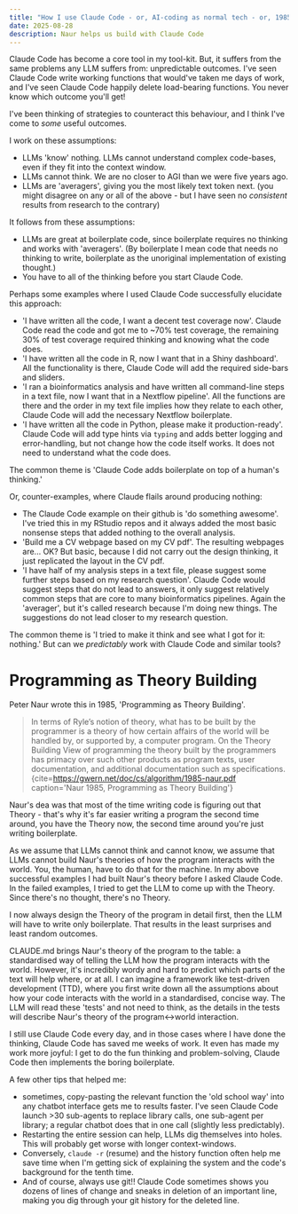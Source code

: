 ```yaml
---
title: "How I use Claude Code - or, AI-coding as normal tech - or, 1985 is back"
date: 2025-08-28
description: Naur helps us build with Claude Code
---
```


Claude Code has become a core tool in my tool-kit. But, it suffers from the same problems any LLM suffers from: unpredictable outcomes. I've seen Claude Code write working functions that would've taken me days of work, and I've seen Claude Code happily delete load-bearing functions. You never know which outcome you'll get!

I've been thinking of strategies to counteract this behaviour, and I think I've come to *some* useful outcomes.

I work on these assumptions:
- LLMs 'know' nothing. LLMs cannot understand complex code-bases, even if they fit into the context window. 
- LLMs cannot think. We are no closer to AGI than we were five years ago.
- LLMs are 'averagers', giving you the most likely text token next.
(you might disagree on any or all of the above - but I have seen no *consistent* results from research to the contrary)

It follows from these assumptions:
- LLMs are great at boilerplate code, since boilerplate requires no thinking and works with 'averagers'. (By boilerplate I mean code that needs no thinking to write, boilerplate as the unoriginal implementation of existing thought.)
- You have to all of the thinking before you start Claude Code.

Perhaps some examples where I used Claude Code successfully elucidate this approach:

- 'I have written all the code, I want a decent test coverage now'. Claude Code read the code and got me to ~70% test coverage, the remaining 30% of test coverage required thinking and knowing what the code does.
- 'I have written all the code in R, now I want that in a Shiny dashboard'. All the functionality is there, Claude Code will add the required side-bars and sliders.
- 'I ran a bioinformatics analysis and have written all command-line steps in a text file, now I want that in a Nextflow pipeline'. All the functions are there and the order in my text file implies how they relate to each other, Claude Code will add the necessary Nextflow boilerplate.
- 'I have written all the code in Python, please make it production-ready'. Claude Code will add type hints via `typing` and adds better logging and error-handling, but not change how the code itself works. It does not need to understand what the code does.

The common theme is 'Claude Code adds boilerplate on top of a human's thinking.'

Or, counter-examples, where Claude flails around producing nothing:
- The Claude Code example on their github is 'do something awesome'. I've tried this in my RStudio repos and it always added the most basic nonsense steps that added nothing to the overall analysis.
- 'Build me a CV webpage based on my CV pdf'. The resulting webpages are... OK? But basic, because I did not carry out the design thinking, it just replicated the layout in the CV pdf. 
- 'I have half of my analysis steps in a text file, please suggest some further steps based on my research question'. Claude Code would suggest steps that do not lead to answers, it only suggest relatively common steps that are core to many bioinformatics pipelines. Again the 'averager', but it's called research because I'm doing new things. The suggestions do not lead closer to my research question.

The common theme is 'I tried to make it think and see what I got for it: nothing.' But can we *predictably* work with Claude Code and similar tools?

# Programming as Theory Building

Peter Naur wrote this in 1985, 'Programming as Theory Building'. 

> In terms of Ryle’s notion of theory, what has to be built by the programmer is a theory of how certain affairs of the world will be handled by, or supported by, a computer program. On the Theory Building View of programming the theory built by the programmers has primacy over such other products as program texts, user documentation, and additional documentation such as specifications.
{cite=https://gwern.net/doc/cs/algorithm/1985-naur.pdf caption='Naur 1985, Programming as Theory Building'}

Naur's dea was that most of the time writing code is figuring out that Theory - that's why it's far easier writing a program the second time around, you have the Theory now, the second time around you're just writing boilerplate.

As we assume that LLMs cannot think and cannot know, we assume that LLMs cannot build Naur's theories of how the program interacts with the world. You, the human, have to do that for the machine. In my above successful examples I had built Naur's theory before I asked Claude Code. In the failed examples, I tried to get the LLM to come up with the Theory. Since there's no thought, there's no Theory.

I now always design the Theory of the program in detail first, then the LLM will have to write only boilerplate. That results in the least surprises and least random outcomes.

CLAUDE.md brings Naur's theory of the program to the table: a standardised way of telling the LLM how the program interacts with the world. However, it's incredibly wordy and hard to predict which parts of the text will help where, or at all. I can imagine a framework like test-driven development (TTD), where you first write down all the assumptions about how your code interacts with the world in a standardised, concise way. The LLM will read these 'tests' and not need to think, as the details in the tests will describe Naur's theory of the program<->world interaction.

I still use Claude Code every day, and in those cases where I have done the thinking, Claude Code has saved me weeks of work. It even has made my work more joyful: I get to do the fun thinking and problem-solving, Claude Code then implements the boring boilerplate.

A few other tips that helped me:
- sometimes, copy-pasting the relevant function the 'old school way' into any chatbot interface gets me to results faster. I've seen Claude Code launch >30 sub-agents to replace library calls, one sub-agent per library; a regular chatbot does that in one call (slightly less predictably).
- Restarting the entire session can help, LLMs dig themselves into holes. This will probably get worse with longer context-windows.
- Conversely, `claude -r` (resume) and the history function often help me save time when I'm getting sick of explaining the system and the code's background for the tenth time.
- And of course, always use git!! Claude Code sometimes shows you dozens of lines of change and sneaks in deletion of an important line, making you dig through your git history for the deleted line.
